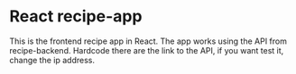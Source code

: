 # React recipe-app
This is the frontend recipe app in React.
The app works using the API from recipe-backend.
Hardcode there are the link to the API, if you want test it, change the ip address. 
